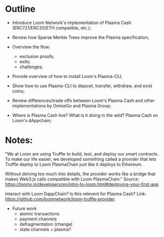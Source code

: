 # Outline

- Introduce Loom Network's implementation of Plasma Cash (ERC721/ERC20/ETH compatible, etc.);

- Review how Sparse Merkle Trees improve the Plasma specification;

- Overview the flow:
	- exclusion proofs;
	- exits;
	- challenges;

- Provide overview of how to install Loom's Plasma-CLI;

- Show how to use Plasma-CLI to deposit, transfer, withdraw, and exist coins;

- Review differences/trade offs between Loom's Plasma Cash and other implementations by OmiseGo and Plasma Group;

- Where is Plasma Cash live? What is it doing in the wild? Plasma Cash on Loom's dAppchain;



# Notes:

"We at Loom are using Truffle to build, test, and deploy our smart contracts. To make our life easier, we developed something called a provider that lets Truffle deploy to Loom PlasmaChain just like it deploys to Ethereum.

Without delving too much into details, the provider works like a bridge that makes Web3.js calls compatible with Loom PlasmaChain."
Source: https://loomx.io/developers/en/intro-to-loom.html#deploying-your-first-app

Interact with Loom DappChain? Is this relevent for Plasma Cash?
Link: https://github.com/loomnetwork/loom-truffle-provider

- Future work
	- atomic transactions
	- payment channels
	- defragmentation (change)
	- state channels + plasma?
